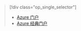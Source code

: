 > [!div class="op_single_selector"]
>- [Azure 门户](../articles/storage/storage-enable-and-view-metrics.md)
>- [Azure 经典门户](../articles/storage/storage-enable-and-view-metrics-classic-portal.md)